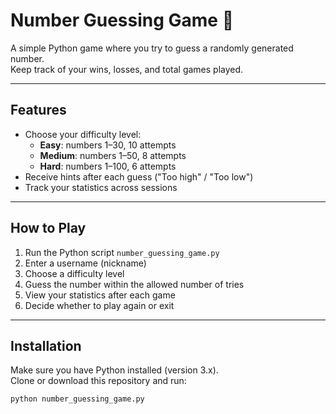 # Number Guessing Game 🎲

A simple Python game where you try to guess a randomly generated number.  
Keep track of your wins, losses, and total games played.  

---

## Features

- Choose your difficulty level:
  - **Easy**: numbers 1–30, 10 attempts  
  - **Medium**: numbers 1–50, 8 attempts  
  - **Hard**: numbers 1–100, 6 attempts  
- Receive hints after each guess ("Too high" / "Too low")  
- Track your statistics across sessions

---

## How to Play

1. Run the Python script `number_guessing_game.py`  
2. Enter a username (nickname)  
3. Choose a difficulty level  
4. Guess the number within the allowed number of tries  
5. View your statistics after each game  
6. Decide whether to play again or exit  

---

## Installation

Make sure you have Python installed (version 3.x).  
Clone or download this repository and run:

```bash
python number_guessing_game.py
